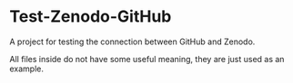 # Test-Zenodo-GitHub
A project for testing the connection between GitHub and Zenodo.

All files inside do not have some useful meaning, they are just used as an example.
